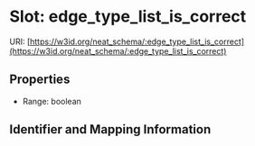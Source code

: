 # Slot: edge_type_list_is_correct

URI: [https://w3id.org/neat_schema/:edge_type_list_is_correct](https://w3id.org/neat_schema/:edge_type_list_is_correct)



<!-- no inheritance hierarchy -->


## Properties

 * Range: boolean



## Identifier and Mapping Information





